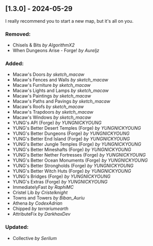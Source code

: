 ## [1.3.0] - 2024-05-29

I really recommend you to start a new map, but it's all on you.

### Removed:
- Chisels & Bits *by AlgorithmX2*
- When Dungeons Arise - Forge! *by Aureljz*

### Added:
- Macaw's Doors *by sketch_macaw*
- Macaw's Fences and Walls *by sketch_macaw*
- Macaw's Furniture *by sketch_macaw*
- Macaw's Lights and Lamps *by sketch_macaw*
- Macaw's Paintings *by sketch_macaw*
- Macaw's Paths and Pavings *by sketch_macaw*
- Macaw's Roofs *by sketch_macaw*
- Macaw's Trapdoors *by sketch_macaw*
- Macaw's Windows *by sketch_macaw*
- YUNG's API (Forge) *by YUNGNICKYOUNG*
- YUNG's Better Desert Temples (Forge) *by YUNGNICKYOUNG*
- YUNG's Better Dungeons (Forge) *by YUNGNICKYOUNG*
- YUNG's Better End Island (Forge) *by YUNGNICKYOUNG*
- YUNG's Better Jungle Temples (Forge) *by YUNGNICKYOUNG*
- YUNG's Better Mineshafts (Forge) *by YUNGNICKYOUNG*
- YUNG's Better Nether Fortresses (Forge) *by YUNGNICKYOUNG*
- YUNG's Better Ocean Monuments (Forge) *by YUNGNICKYOUNG*
- YUNG's Better Strongholds (Forge) *by YUNGNICKYOUNG*
- YUNG's Better Witch Huts (Forge) *by YUNGNICKYOUNG*
- YUNG's Bridges (Forge) *by YUNGNICKYOUNG*
- YUNG's Extras (Forge) *by YUNGNICKYOUNG*
- ImmediatelyFast *by RaphiMC*
- Cristel Lib *by Cristelknight*
- Towns and Towers *by Biban_Auriu*
- Athena *by CodexAdrian*
- Chipped *by terrariumearth*
- AttributeFix *by DarkhaxDev*

### Updated:
- Collective *by Serilum*
